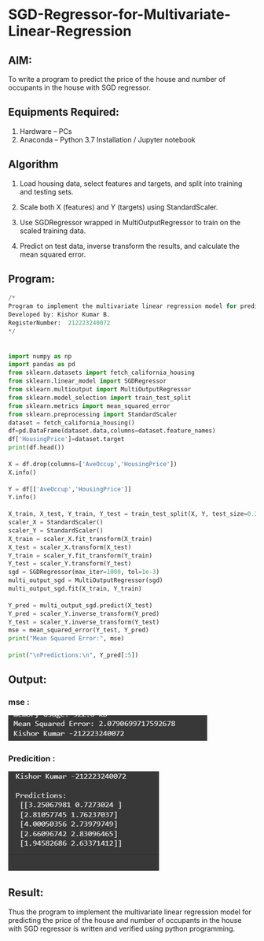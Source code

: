 # SGD-Regressor-for-Multivariate-Linear-Regression

## AIM:
To write a program to predict the price of the house and number of occupants in the house with SGD regressor.

## Equipments Required:
1. Hardware – PCs
2. Anaconda – Python 3.7 Installation / Jupyter notebook

## Algorithm
1. Load  housing data, select features and targets, and split into training and testing sets.

2. Scale both X (features) and Y (targets) using StandardScaler.

3. Use SGDRegressor wrapped in MultiOutputRegressor to train on the scaled training data.

4. Predict on test data, inverse transform the results, and calculate the mean squared error.

## Program:
```py
/*
Program to implement the multivariate linear regression model for predicting the price of the house and number of occupants in the house with SGD regressor.
Developed by: Kishor Kumar B.
RegisterNumber:  212223240072
*/


import numpy as np
import pandas as pd
from sklearn.datasets import fetch_california_housing
from sklearn.linear_model import SGDRegressor
from sklearn.multioutput import MultiOutputRegressor
from sklearn.model_selection import train_test_split
from sklearn.metrics import mean_squared_error
from sklearn.preprocessing import StandardScaler
dataset = fetch_california_housing()
df=pd.DataFrame(dataset.data,columns=dataset.feature_names)
df['HousingPrice']=dataset.target
print(df.head())

X = df.drop(columns=['AveOccup','HousingPrice'])
X.info()

Y = df[['AveOccup','HousingPrice']]
Y.info()

X_train, X_test, Y_train, Y_test = train_test_split(X, Y, test_size=0.2, random_state=42)
scaler_X = StandardScaler()
scaler_Y = StandardScaler()
X_train = scaler_X.fit_transform(X_train)
X_test = scaler_X.transform(X_test)
Y_train = scaler_Y.fit_transform(Y_train)
Y_test = scaler_Y.transform(Y_test)
sgd = SGDRegressor(max_iter=1000, tol=1e-3)
multi_output_sgd = MultiOutputRegressor(sgd)
multi_output_sgd.fit(X_train, Y_train)

Y_pred = multi_output_sgd.predict(X_test)
Y_pred = scaler_Y.inverse_transform(Y_pred)
Y_test = scaler_Y.inverse_transform(Y_test)
mse = mean_squared_error(Y_test, Y_pred)
print("Mean Squared Error:", mse)

print("\nPredictions:\n", Y_pred[:5])
```

## Output:
### mse :
![alt text](<img/Screenshot 2025-04-07 153017.png>)

### Predicition :
![alt text](<img/Screenshot 2025-04-07 153023.png>)
## Result:
Thus the program to implement the multivariate linear regression model for predicting the price of the house and number of occupants in the house with SGD regressor is written and verified using python programming.
